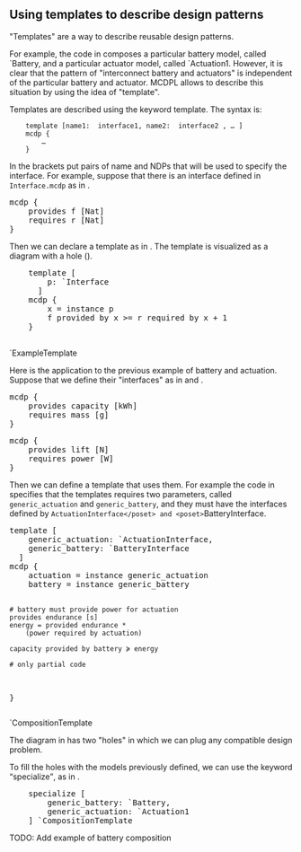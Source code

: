## Using templates to describe design patterns

"Templates" are a way to describe reusable design patterns.

<!-- XXX: we should not use <poset> below, but it works to get the color -->
For example, the code in [](#code:Composition) composes a particular battery
model, called <poset>&#96;Battery</poset>, and a particular actuator model, called
<poset>&#96;Actuation1</poset>. However, it is clear that the pattern of
"interconnect battery and actuators" is independent of the particular battery
and actuator. MCDPL allows to describe this situation by using the idea of
"template".

Templates are described using the keyword <k>template</k>.
The syntax is:

<pre><code>    <k>template</k> [<span>name1</span><k>:</k> <span> interface1</span>, <span>name2</span><k>:</k> <span> interface2 </span>, … ]
    <k>mcdp</k> <k>{</k>
        …
    <k>}</k>
</code></pre>

In the brackets put pairs of name and NDPs that will be used to specify the
interface. For example, suppose that there is an interface defined in
<code>Interface.mcdp</code> as in [](#code:Interface).

<pre class="mcdp" id='Interface' label='Interface.mcdp'
    figure-id="code:Interface">
mcdp {
    provides f [Nat]
    requires r [Nat]
}
</pre>

Then we can declare a template as in [](#code:ExampleTemplate). The template is
visualized as a diagram with a hole ([](#fig:ExampleTemplate)).

<col2>
    <pre class="mcdp_template" id='ExampleTemplate' label='ExampleTemplate.mcdp_template'
        figure-id="code:ExampleTemplate">
    template [
        p: `Interface
      ]
    mcdp {
        x = instance p
        f provided by x &gt;= r required by x + 1
    }
    </pre>
    <render class="template_children_summarized_TB" figure-id="fig:ExampleTemplate">
        `ExampleTemplate
    </render>
</col2>

Here is the application to the previous example of battery
and actuation. Suppose that we define their "interfaces"
as in [](#code:BatteryInterface) and [](#code:ActuationInterface).

<col2>
<pre class='mcdp' id='BatteryInterface' label='BatteryInterface.mcdp'
    figure-id="code:BatteryInterface">
mcdp {
    provides capacity [kWh]
    requires mass [g]
}
</pre>
<pre class='mcdp' id='ActuationInterface' label='ActuationInterface.mcdp'
    figure-id="code:ActuationInterface">
mcdp {
    provides lift [N]
    requires power [W]
}
</pre>
</col2>

Then we can define a template that uses them. For example the code in
[](#code:CompositionTemplate) specifies that the templates requires two
parameters, called <code>generic_actuation</code> and
<code>generic_battery</code>, and they must have the interfaces defined by
<poset>`ActuationInterface</poset> and <poset>`BatteryInterface</poset>.

<col2 style='float: bottom'>
<pre class="mcdp_template" id='CompositionTemplate'
    label='CompositionTemplate.mcdp'
    figure-id="code:CompositionTemplate">
template [
    generic_actuation: `ActuationInterface,
    generic_battery: `BatteryInterface
  ]
mcdp {
    actuation = instance generic_actuation
    battery = instance generic_battery

    # battery must provide power for actuation
    provides endurance [s]
    energy = provided endurance *
        (power required by actuation)

    capacity provided by battery ≽ energy

    # only partial code
}
</pre>
<!-- # actuation must carry payload + battery
provides payload [g]
gravity = 9.81 m/s^2
total_mass = (mass required by battery
                     + provided payload)

weight = total_mass * gravity
lift provided by actuation ≽ weight

# minimize total mass
requires mass [g]
required mass ≽ total_mass -->


<!-- style='max-height: 30em'> -->
<render class="template_children_summarized_TB"
        figure-id="fig:CompositionTemplate">
    `CompositionTemplate
</render>
</col2>

The diagram in [](#fig:CompositionTemplate) has two "holes" in which we can plug
any compatible design problem.

To fill the holes with the models previously defined, we can use the keyword
<q><k>specialize</k></q>, as in [](#code:specialize).

<pre class='mcdp'
     figure-id="code:specialize">
    specialize [
        generic_battery: `Battery,
        generic_actuation: `Actuation1
    ] `CompositionTemplate
</pre>


TODO: Add example of battery composition
